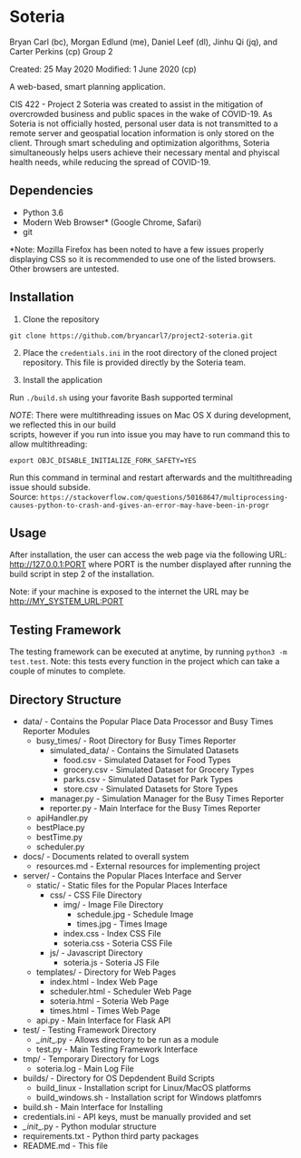 # Soteria
Bryan Carl (bc), Morgan Edlund (me), Daniel Leef (dl), Jinhu Qi (jq), and Carter Perkins (cp)
Group 2

Created: 25 May 2020
Modified: 1 June 2020 (cp)

A web-based, smart planning application.

CIS 422 - Project 2
Soteria was created to assist in the mitigation of overcrowded business and public spaces in the wake of COVID-19. As Soteria is not officially hosted, personal user data is not transmitted to a remote server and geospatial location information is only stored on the client. Through smart scheduling and optimization algorithms, Soteria simultaneously helps users achieve their necessary mental and phyiscal health needs, while reducing the spread of COVID-19.

## Dependencies
* Python 3.6
* Modern Web Browser* (Google Chrome, Safari)
* git

*Note: Mozilla Firefox has been noted to have a few issues properly displaying CSS so it is recommended to use one of the listed browsers. Other browsers are untested.

## Installation

1. Clone the repository

`git clone https://github.com/bryancarl7/project2-soteria.git`

2. Place the `credentials.ini` in the root directory of the cloned project repository. This file is provided directly by the Soteria team.

3. Install the application

Run `./build.sh` using your favorite Bash supported terminal

_NOTE_: There were multithreading issues on Mac OS X during development, we reflected this in our build<br>
scripts, however if you run into issue you may have to run command this to allow multithreading: <br>

`export OBJC_DISABLE_INITIALIZE_FORK_SAFETY=YES`

Run this command in terminal and restart afterwards and the multithreading issue should subside. <br>
Source: `https://stackoverflow.com/questions/50168647/multiprocessing-causes-python-to-crash-and-gives-an-error-may-have-been-in-progr`

## Usage

After installation, the user can access the web page via the following URL:
<http://127.0.0.1:PORT> where PORT is the number displayed after running the build script in step 2 of the installation. 

Note: if your machine is exposed to the internet the URL may be <http://MY_SYSTEM_URL:PORT>

## Testing Framework

The testing framework can be executed at anytime, by running `python3 -m test.test`. Note: this tests every function in the project which can take a couple of minutes to complete.

## Directory Structure
* data/ - Contains the Popular Place Data Processor and Busy Times Reporter Modules
    * busy_times/ - Root Directory for Busy Times Reporter
        * simulated_data/ - Contains the Simulated Datasets
            * food.csv - Simulated Dataset for Food Types
            * grocery.csv - Simulated Dataset for Grocery Types
            * parks.csv - Simulated Dataset for Park Types
            * store.csv - Simulated Datasets for Store Types
        * manager.py - Simulation Manager for the Busy Times Reporter
        * reporter.py - Main Interface for the Busy Times Reporter
    * apiHandler.py
    * bestPlace.py
    * bestTime.py
    * scheduler.py
* docs/ - Documents related to overall system
    * resources.md - External resources for implementing project
* server/ - Contains the Popular Places Interface and Server
    * static/ - Static files for the Popular Places Interface
        * css/ - CSS File Directory
            * img/ - Image File Directory
                * schedule.jpg - Schedule Image
                * times.jpg - Times Image
            * index.css - Index CSS File
            * soteria.css - Soteria CSS File
        * js/ - Javascript Directory
            * soteria.js - Soteria JS File
    * templates/ - Directory for Web Pages
        * index.html - Index Web Page
        * scheduler.html - Scheduler Web Page
        * soteria.html - Soteria Web Page
        * times.html - Times Web Page
    * api.py - Main Interface for Flask API 
* test/ - Testing Framework Directory
    * _\_init_\_.py - Allows directory to be run as a module
    * test.py - Main Testing Framework Interface
* tmp/ - Temporary Directory for Logs
    * soteria.log - Main Log File
* builds/ - Directory for OS Depdendent Build Scripts
    * build_linux - Installation script for Linux/MacOS platforms
    * build_windows.sh - Installation script for Windows platfomrs
* build.sh - Main Interface for Installing
* credentials.ini - API keys, must be manually provided and set
* _\_init_\_.py - Python modular structure
* requirements.txt - Python third party packages
* README.md - This file
